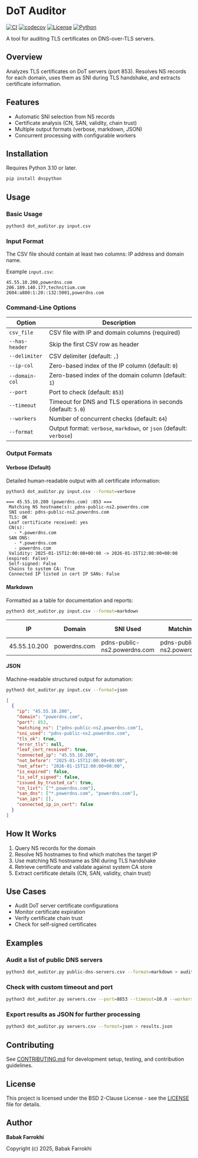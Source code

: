 # DoT Auditor

[![CI](https://github.com/farrokhi/dot-auditor/actions/workflows/ci.yml/badge.svg)](https://github.com/farrokhi/dot-auditor/actions/workflows/ci.yml)
[![codecov](https://codecov.io/gh/farrokhi/dot-auditor/branch/main/graph/badge.svg)](https://codecov.io/gh/farrokhi/dot-auditor)
[![License](https://img.shields.io/badge/License-BSD_2--Clause-blue.svg)](LICENSE)
[![Python](https://img.shields.io/badge/python-3.10+-blue.svg)](https://www.python.org/downloads/)

A tool for auditing TLS certificates on DNS-over-TLS servers.

## Overview

Analyzes TLS certificates on DoT servers (port 853). Resolves NS records for each domain, uses them as SNI during TLS handshake, and extracts certificate information.

## Features

- Automatic SNI selection from NS records
- Certificate analysis (CN, SAN, validity, chain trust)
- Multiple output formats (verbose, markdown, JSON)
- Concurrent processing with configurable workers

## Installation

Requires Python 3.10 or later.

```bash
pip install dnspython
```

## Usage

### Basic Usage

```bash
python3 dot_auditor.py input.csv
```

### Input Format

The CSV file should contain at least two columns: IP address and domain name.

Example `input.csv`:
```csv
45.55.10.200,powerdns.com
206.189.140.177,technitium.com
2604:a880:1:20::132:5001,powerdns.com
```

### Command-Line Options

| Option | Description |
|--------|-------------|
| `csv_file` | CSV file with IP and domain columns (required) |
| `--has-header` | Skip the first CSV row as header |
| `--delimiter` | CSV delimiter (default: `,`) |
| `--ip-col` | Zero-based index of the IP column (default: `0`) |
| `--domain-col` | Zero-based index of the domain column (default: `1`) |
| `--port` | Port to check (default: `853`) |
| `--timeout` | Timeout for DNS and TLS operations in seconds (default: `5.0`) |
| `--workers` | Number of concurrent checks (default: `64`) |
| `--format` | Output format: `verbose`, `markdown`, or `json` (default: `verbose`) |

### Output Formats

#### Verbose (Default)

Detailed human-readable output with all certificate information:

```bash
python3 dot_auditor.py input.csv --format=verbose
```

```
=== 45.55.10.200 (powerdns.com) :853 ===
 Matching NS hostname(s): pdns-public-ns2.powerdns.com
 SNI used: pdns-public-ns2.powerdns.com
 TLS: OK
 Leaf certificate received: yes
 CN(s):
   - *.powerdns.com
 SAN DNS:
   - *.powerdns.com
   - powerdns.com
 Validity: 2025-01-15T12:00:00+00:00 -> 2026-01-15T12:00:00+00:00 (expired: False)
 Self-signed: False
 Chains to system CA: True
 Connected IP listed in cert IP SANs: False
```

#### Markdown

Formatted as a table for documentation and reports:

```bash
python3 dot_auditor.py input.csv --format=markdown
```

| IP | Domain | SNI Used | Matching NS | TLS | Leaf Cert | Chain Trusted | Expired | Self-Signed | CN(s) | SAN DNS | SAN IPs |
|---|---|---|---|---|---|---|---|---|---|---|---|
| 45.55.10.200 | powerdns.com | pdns-public-ns2.powerdns.com | pdns-public-ns2.powerdns.com | ✅ | ✅ | ✅ | ❌ | ❌ | *.powerdns.com | *.powerdns.com, powerdns.com | - |

#### JSON

Machine-readable structured output for automation:

```bash
python3 dot_auditor.py input.csv --format=json
```

```json
[
  {
    "ip": "45.55.10.200",
    "domain": "powerdns.com",
    "port": 853,
    "matching_ns": ["pdns-public-ns2.powerdns.com"],
    "sni_used": "pdns-public-ns2.powerdns.com",
    "tls_ok": true,
    "error_tls": null,
    "leaf_cert_received": true,
    "connected_ip": "45.55.10.200",
    "not_before": "2025-01-15T12:00:00+00:00",
    "not_after": "2026-01-15T12:00:00+00:00",
    "is_expired": false,
    "is_self_signed": false,
    "issued_by_trusted_ca": true,
    "cn_list": ["*.powerdns.com"],
    "san_dns": ["*.powerdns.com", "powerdns.com"],
    "san_ips": [],
    "connected_ip_in_cert": false
  }
]
```

## How It Works

1. Query NS records for the domain
2. Resolve NS hostnames to find which matches the target IP
3. Use matching NS hostname as SNI during TLS handshake
4. Retrieve certificate and validate against system CA store
5. Extract certificate details (CN, SAN, validity, chain trust)

## Use Cases

- Audit DoT server certificate configurations
- Monitor certificate expiration
- Verify certificate chain trust
- Check for self-signed certificates

## Examples

### Audit a list of public DNS servers

```bash
python3 dot_auditor.py public-dns-servers.csv --format=markdown > audit-report.md
```

### Check with custom timeout and port

```bash
python3 dot_auditor.py servers.csv --port=8853 --timeout=10.0 --workers=32
```

### Export results as JSON for further processing

```bash
python3 dot_auditor.py servers.csv --format=json > results.json
```

## Contributing

See [CONTRIBUTING.md](CONTRIBUTING.md) for development setup, testing, and contribution guidelines.

## License

This project is licensed under the BSD 2-Clause License - see the [LICENSE](LICENSE) file for details.

## Author

**Babak Farrokhi**

Copyright (c) 2025, Babak Farrokhi
